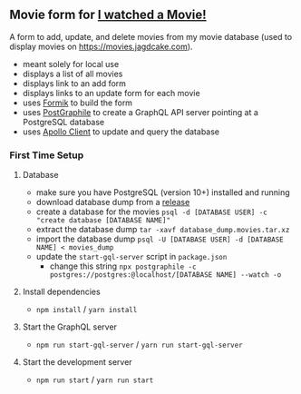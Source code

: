 ## Movie form for [I watched a Movie!](https://github.com/jagdcake/i-watched-a-movie)

A form to add, update, and delete movies from my movie database (used to
display movies on https://movies.jagdcake.com).

- meant solely for local use
- displays a list of all movies
- displays link to an add form
- displays links to an update form for each movie
- uses [Formik](https://jaredpalmer.com/formik/) to build the form
- uses [PostGraphile](https://www.graphile.org/postgraphile/) to create
  a GraphQL API server pointing at a PostgreSQL database
- uses [Apollo Client](https://www.apollographql.com/docs/react/) to
  update and query the database

### First Time Setup

1. Database
    - make sure you have PostgreSQL (version 10+) installed and running
    - download database dump from a
      [release](https://github.com/jagdcake/i-watched-a-movie/releases)
    - create a database for the movies `psql -d [DATABASE USER] -c "create database [DATABASE NAME]"`
    - extract the database dump `tar -xavf database_dump.movies.tar.xz`
    - import the database dump `psql -U [DATABASE USER] -d [DATABASE NAME] < movies_dump`
    - update the `start-gql-server` script in `package.json`
        - change this string `npx postgraphile -c
          postgres://postgres:@localhost/[DATABASE NAME] --watch -o`

1. Install dependencies
    - `npm install` / `yarn install`

1. Start the GraphQL server
    - `npm run start-gql-server` / `yarn run start-gql-server`

1. Start the development server
    - `npm run start` / `yarn run start`
